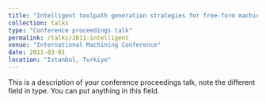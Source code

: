 ```yaml
---
title: "Intelligent toolpath generation strategies for free-form machining operations"
collection: talks
type: "Conference proceedings talk"
permalink: /talks/2011-intelligent
venue: "International Machining Conference"
date: 2011-03-01
location: "Istanbul, Turkiye"
---
```


This is a description of your conference proceedings talk, note the different field in type. You can put anything in this field.
